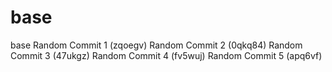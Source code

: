 # base
base
Random Commit 1 (zqoegv)
Random Commit 2 (0qkq84)
Random Commit 3 (47ukgz)
Random Commit 4 (fv5wuj)
Random Commit 5 (apq6vf)

